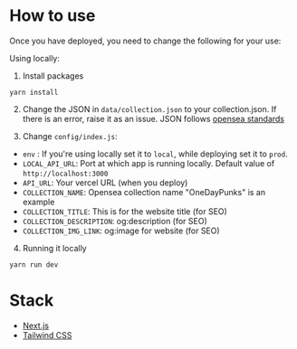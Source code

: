 # How to use

Once you have deployed, you need to change the following for your use:

Using locally:

1. Install packages

```
yarn install
```

2. Change the JSON in `data/collection.json` to your collection.json. If there is an error, raise it as an issue. JSON follows [opensea standards](https://docs.opensea.io/docs/metadata-standards)

3. Change `config/index.js`:

- `env` : If you're using locally set it to `local`, while deploying set it to `prod`.
- `LOCAL_API_URL`: Port at which app is running locally. Default value of `http://localhost:3000`
- `API_URL`: Your vercel URL (when you deploy)
- `COLLECTION_NAME`: Opensea collection name "OneDayPunks" is an example
- `COLLECTION_TITLE`: This is for the website title (for SEO)
- `COLLECTION_DESCRIPTION`: og:description (for SEO)
- `COLLECTION_IMG_LINK`: og:image for website (for SEO)

4. Running it locally

```
yarn run dev
```

# Stack

- [Next.js](https://nextjs.org/docs)
- [Tailwind CSS](https://tailwindcss.com/)
